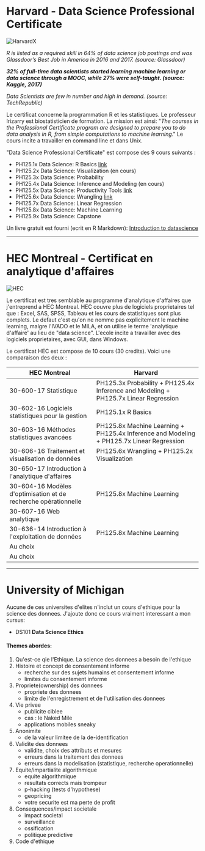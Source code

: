 # Harvard - Data Science Professional Certificate

![HarvardX](https://www.edx.org/sites/default/files/school/image/banner/harvardx.jpg)


*R is listed as a required skill in 64% of data science job postings and was Glassdoor’s Best Job in America in 2016 and 2017. (source: Glassdoor)*

***32% of full-time data scientists started learning machine learning or data science through a MOOC, while 27% were self-taught. (source: Kaggle, 2017)***

*Data Scientists are few in number and high in demand. (source: TechRepublic)*


Le certificat concerne la programmation R et les statistiques. Le professeur Irizarry est biostatisticien de formation. La mission est ainsi: "*The courses in the Professional Certificate program are designed to prepare you to do data analysis in R, from simple computations to machine learning*." Le cours incite a travailler en command line et dans Unix.

"Data Science Professional Certificate" est compose des 9 cours suivants :

* PH125.1x Data Science: R Basics
[link](https://courses.edx.org/certificates/3bd6534cff1441729903746548aa0314)
* PH125.2x Data Science: Visualization (en cours)
* PH125.3x Data Science: Probability
* PH125.4x Data Science: Inference and Modeling (en cours)
* PH125.5x Data Science: Productivity Tools
[link](https://courses.edx.org/certificates/6ef7b5368b714d00a4608c7575e41dc0)
* PH125.6x Data Science: Wrangling
[link](https://courses.edx.org/certificates/b126c78808f940d18839ac3ffeef2e3f)
* PH125.7x Data Science: Linear Regression
* PH125.8x Data Science: Machine Learning
* PH125.9x Data Science: Capstone

Un livre gratuit est fourni (ecrit en R Markdown): [Introduction to datascience](https://rafalab.github.io/dsbook/)

----------
# HEC Montreal - Certificat en analytique d'affaires

![HEC](https://www.hec.ca/images/comelect/d-decou-lg.jpg)

Le certificat est tres semblable au programme d'analytique d'affaires que j'entreprend a HEC Montreal. HEC couvre plus de logiciels proprietaires tel que : Excel, SAS, SPSS, Tableau et les cours de statistiques sont plus complets. Le defaut c'est qu'on ne nomme pas explicitement le machine learning, malgre l'IVADO et le MILA, et on utilise le terme 'analytique d'affaire' au lieu de "data science". L'ecole incite a travailler avec des logiciels proprietaires, avec GUI, dans Windows.

Le certificat HEC est compose de 10 cours (30 credits). Voici une comparaison des deux :

| HEC Montreal | Harvard |
| --- | --- |
|30-600-17 Statistique | PH125.3x Probability + PH125.4x Inference and Modeling + PH125.7x Linear Regression |
|30-602-16 Logiciels statistiques pour la gestion | PH125.1x R Basics |
|30-603-16 Méthodes statistiques avancées | PH125.8x Machine Learning + PH125.4x Inference and Modeling + PH125.7x Linear Regression |
|30-606-16 Traitement et visualisation de données| PH125.6x Wrangling + PH125.2x Visualization |
|30-650-17 Introduction à l'analytique d'affaires| |
|30-604-16 Modèles d'optimisation et de recherche opérationnelle | PH125.8x Machine Learning|
|30-607-16 Web analytique| |
|30-636-14 Introduction à l'exploitation de données | PH125.8x Machine Learning |
| Au choix | |
| Au choix | |

----------
# University of Michigan

Aucune de ces universites d'elites n'inclut un cours d'ethique pour la science des donnees. J'ajoute donc ce cours vraiment interessant a mon cursus:

* DS101 **Data Science Ethics**

#### Themes abordes:

1. Qu'est-ce qie l'Ethique. La science des donnees a besoin de l'ethique
2. Histoire et concept de consentement informe
   - recherche sur des sujets humains et consentement informe
   - limites du consentement informe
3. Propriete(ownership) des donnees
   - propriete des donnees
   - limite de l'enregistrement et de l'utilisation des donnees
4. Vie privee
   - publicite ciblee
   - cas : le Naked Mile
   - applications mobiles sneaky
5. Anonimite
   - de la valeur limitee de la de-identification
6. Validite des donnees
   - validite, choix des attributs et mesures
   - erreurs dans la traitement des donnees
   - erreurs dans la modelisation (statistique, recherche operationnelle)
7. Equite/impartialite algorithmique
   - equite algorithmique
   - resultats corrects mais trompeur
   - p-hacking (tests d'hypothese)
   - geopricing
   - votre securite est ma perte de profit
8. Consequences/impact societale
   - impact societal
   - surveillance
   - ossification
   - politique predictive
9. Code d'ethique

